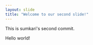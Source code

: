 ```yaml
---
layout: slide
title: "Welcome to our second slide!"
---
```

This is sumkari's second commit.

Hello world!
